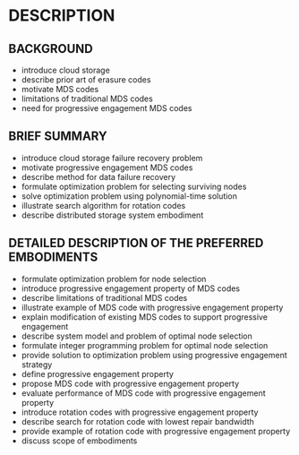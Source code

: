# DESCRIPTION

## BACKGROUND

- introduce cloud storage
- describe prior art of erasure codes
- motivate MDS codes
- limitations of traditional MDS codes
- need for progressive engagement MDS codes

## BRIEF SUMMARY

- introduce cloud storage failure recovery problem
- motivate progressive engagement MDS codes
- describe method for data failure recovery
- formulate optimization problem for selecting surviving nodes
- solve optimization problem using polynomial-time solution
- illustrate search algorithm for rotation codes
- describe distributed storage system embodiment

## DETAILED DESCRIPTION OF THE PREFERRED EMBODIMENTS

- formulate optimization problem for node selection
- introduce progressive engagement property of MDS codes
- describe limitations of traditional MDS codes
- illustrate example of MDS code with progressive engagement property
- explain modification of existing MDS codes to support progressive engagement
- describe system model and problem of optimal node selection
- formulate integer programming problem for optimal node selection
- provide solution to optimization problem using progressive engagement strategy
- define progressive engagement property
- propose MDS code with progressive engagement property
- evaluate performance of MDS code with progressive engagement property
- introduce rotation codes with progressive engagement property
- describe search for rotation code with lowest repair bandwidth
- provide example of rotation code with progressive engagement property
- discuss scope of embodiments

